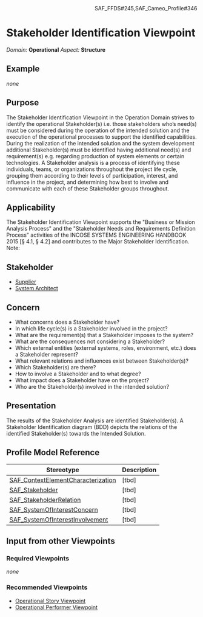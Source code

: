 <div align="right">SAF_FFDS#245,SAF_Cameo_Profile#346</div>

# Stakeholder Identification Viewpoint
*Domain:* **Operational** *Aspect:* **Structure**
## Example
*none*
## Purpose
The Stakeholder Identification Viewpoint in the Operation Domain strives to identify the operational Stakeholder(s) i.e. those stakeholders who’s need(s) must be considered during the operation of the intended solution and the execution of the operational processes to support the identified capabilities. During the realization of the intended solution and the system development additional Stakeholder(s) must be identified having additional need(s) and requirement(s) e.g. regarding production of system elements or certain technologies. 
A Stakeholder analysis is a process of identifying these individuals, teams, or organizations throughout the project life cycle, grouping them according to their levels of participation, interest, and influence in the project, and determining how best to involve and communicate with each of these Stakeholder groups throughout.
## Applicability
The Stakeholder Identification Viewpoint supports the "Business or Mission Analysis Process" and the "Stakeholder Needs and Requirements Definition Process" activities of the INCOSE SYSTEMS ENGINEERING HANDBOOK 2015 [§ 4.1, § 4.2] and contributes to the Major Stakeholder Identification.
Note:
## Stakeholder
* [Supplier](../stakeholders.md#Supplier)
* [System Architect](../stakeholders.md#System-Architect)
## Concern
* What concerns does a Stakeholder have?
* In which life cycle(s) is a Stakeholder involved in the project?
* What are the requirement(s) that a Stakeholder imposes to the system?
* What are the consequences not considering a Stakeholder?
* Which external entities (external systems, roles, environment, etc.) does a Stakeholder represent?
* What relevant relations and influences exist between Stakeholder(s)?
* Which Stakeholder(s) are there?
* How to involve a Stakeholder and to what degree?
* What impact does a Stakeholder have on the project?
* Who are the Stakeholder(s) involved in the intended solution?
## Presentation
The results of the Stakeholder Analysis are identified Stakeholder(s). A Stakeholder Identification diagram (BDD) depicts the relations of the identified Stakeholder(s) towards the Intended Solution.

## Profile Model Reference
|Stereotype | Description|
|---|---|
|[SAF_ContextElementCharacterization](../stereotypes.md#SAF_ContextElementCharacterization)|[tbd]|
|[SAF_Stakeholder](../stereotypes.md#SAF_Stakeholder)|[tbd]|
|[SAF_StakeholderRelation](../stereotypes.md#SAF_StakeholderRelation)|[tbd]|
|[SAF_SystemOfInterestConcern](../stereotypes.md#SAF_SystemOfInterestConcern)|[tbd]|
|[SAF_SystemOfInterestInvolvement](../stereotypes.md#SAF_SystemOfInterestInvolvement)|[tbd]|
## Input from other Viewpoints
### Required Viewpoints
*none*
### Recommended Viewpoints
* [Operational Story Viewpoint](Operational-Story-Viewpoint.md)
* [Operational Performer Viewpoint](Operational-Performer-Viewpoint.md)
